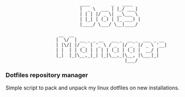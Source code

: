 ```
                            ____        _   ____
                            |  _ \  ___ | |_/ ___|
                            | | | |/ _ \| __\___ \
                            | |_| | (_) | |_ ___) |
                            |____/ \___/ \__|____/

                    __  __
                   |  \/  | __ _ _ __   __ _  __ _  ___ _ __
                   | |\/| |/ _` | '_ \ / _` |/ _` |/ _ \ '__|
                   | |  | | (_| | | | | (_| | (_| |  __/ |
                   |_|  |_|\__,_|_| |_|\__,_|\__, |\___|_|
                                             |___/
```
### Dotfiles repository manager

Simple script to pack and unpack my linux dotfiles on new installations.
